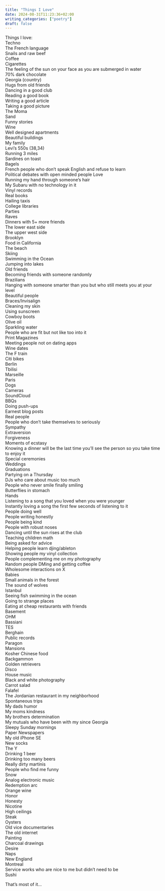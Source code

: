 ```yaml
---
title: "Things I Love"
date: 2024-08-31T11:23:36+02:00
writing_categories: ["poetry"]
draft: false
---
```

Things I love:  
Techno  
The French language  
Snails and raw beef  
Coffee  
Cigarettes  
The feeling of the sun on your face as you are submerged in water  
70% dark chocolate  
Georgia (country)  
Hugs from old friends  
Dancing in a good club  
Reading a good book  
Writing a good article  
Taking a good picture  
The Moma  
Sand  
Funny stories  
Wine  
Well designed apartments  
Beautiful buildings  
My family  
Levi’s 550s (38,34)  
Running 3 miles  
Sardines on toast  
Bagels  
French people who don’t speak English and refuse to learn  
Political debates with open minded people
Love  
Running my hand through someone’s hair  
My Subaru with no technology in it  
Vinyl records  
Real books  
Hailing taxis  
College libraries  
Parties  
Raves  
Dinners with 5+ more friends  
The lower east side  
The upper west side  
Brooklyn  
Food in California  
The beach  
Skiing  
Swimming in the Ocean  
Jumping into lakes  
Old friends  
Becoming friends with someone randomly  
Brazilians  
Hanging with someone smarter than you but who still meets you at your level  
Beautiful people  
Braces/Invisalign  
Cleaning my skin  
Using sunscreen  
Cowboy boots  
Olive oil  
Sparkling water  
People who are fit but not like too into it  
Print Magazines  
Meeting people not on dating apps  
Wine dates  
The F train  
Citi bikes  
Berlin  
Tbilisi  
Marseille  
Paris  
Dogs  
Cameras  
SoundCloud  
BBQs  
Doing push-ups  
Earnest blog posts  
Real people  
People who don’t take themselves to seriously  
Sympathy  
Extraversion  
Forgiveness  
Moments of ecstasy  
Knowing a dinner will be the last time you’ll see the person so you take time to enjoy it  
Special ceremonies  
Weddings  
Graduations  
Partying on a Thursday  
DJs who care about music too much  
People who never smile finally smiling  
Butterflies in stomach  
Hands  
Listening to a song that you loved when you were younger  
Instantly loving a song the first few seconds of listening to it  
People doing well  
People writing honestly  
People being kind  
People with robust noses  
Dancing until the sun rises at the club  
Teaching children math  
Being asked for advice  
Helping people learn djing/ableton  
Showing people my vinyl collection  
People complementing me on my photography  
Random people DMing and getting coffee  
Wholesome interactions on X  
Babies  
Small animals in the forest  
The sound of wolves  
Istanbul  
Seeing fish swimming in the ocean  
Going to strange places  
Eating at cheap restaurants with friends  
Basement  
OHM  
Bassiani  
TES  
Berghain  
Public records  
Paragon  
Mansions  
Kosher Chinese food  
Backgammon  
Golden retrievers  
Disco  
House music  
Black and white photography  
Carrot salad  
Falafel  
The Jordanian restaurant in my neighborhood  
Spontaneous trips  
My dads humor  
My moms kindness  
My brothers determination  
My mutuals who have been with my since Georgia  
Sleepy Sunday mornings  
Paper Newspapers  
My old iPhone SE  
New socks  
The Y  
Drinking 1 beer  
Drinking too many beers  
Really dirty martinis  
People who find me funny  
Snow  
Analog electronic music  
Redemption arc  
Orange wine  
Honor  
Honesty  
Nicotine  
High ceilings  
Steak  
Oysters  
Old vice documentaries  
The old internet  
Painting  
Charcoal drawings  
Desire  
Naps  
New England  
Montreal  
Service works who are nice to me but didn’t need to be  
Sushi
  
That’s most of it…
